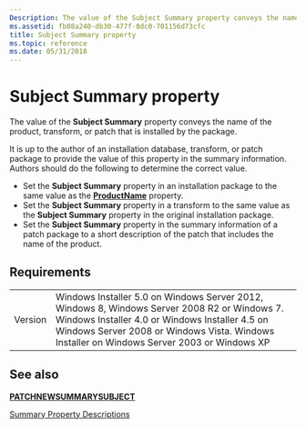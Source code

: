```yaml
---
Description: The value of the Subject Summary property conveys the name of the product, transform, or patch that is installed by the package.
ms.assetid: fb08a240-db30-477f-8dc0-701156d73cfc
title: Subject Summary property
ms.topic: reference
ms.date: 05/31/2018
---
```


# Subject Summary property

The value of the **Subject Summary** property conveys the name of the product, transform, or patch that is installed by the package.

It is up to the author of an installation database, transform, or patch package to provide the value of this property in the summary information. Authors should do the following to determine the correct value.

-   Set the **Subject Summary** property in an installation package to the same value as the [**ProductName**](productname.md) property.
-   Set the **Subject Summary** property in a transform to the same value as the **Subject Summary** property in the original installation package.
-   Set the **Subject Summary** property in the summary information of a patch package to a short description of the patch that includes the name of the product.

## Requirements



|                    |                                                                                                                                                                                                                                                         |
|--------------------|---------------------------------------------------------------------------------------------------------------------------------------------------------------------------------------------------------------------------------------------------------|
| Version<br/> | Windows Installer 5.0 on Windows Server 2012, Windows 8, Windows Server 2008 R2 or Windows 7. Windows Installer 4.0 or Windows Installer 4.5 on Windows Server 2008 or Windows Vista. Windows Installer on Windows Server 2003 or Windows XP<br/> |



## See also

<dl> <dt>

[**PATCHNEWSUMMARYSUBJECT**](patchnewsummarysubject.md)
</dt> <dt>

[Summary Property Descriptions](summary-property-descriptions.md)
</dt> </dl>

 

 




